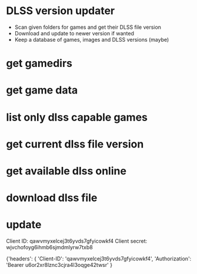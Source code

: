 # DLSS version updater

- Scan given folders for games and get their DLSS file version
- Download and update to newer version if wanted
- Keep a database of games, images and DLSS versions (maybe)

# get gamedirs
# get game data
# list only dlss capable games
# get current dlss file version
# get available dlss online
# download dlss file
# update


Client ID: qawvmyxelcej3t6yvds7gfyicowkf4
Client secret: wjvchofoyg6ihmb6sjmdmlyrw7txb8

{'headers': 
    {
        'Client-ID': 'qawvmyxelcej3t6yvds7gfyicowkf4',
        'Authorization': 'Bearer u6or2xr8lznc3cjra4l3oqge42twsr'
    }